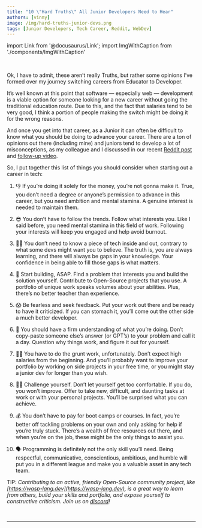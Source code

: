 ```yaml
---
title: "10 \"Hard Truths\" All Junior Developers Need to Hear"
authors: [vinny]
image: /img/hard-truths-junior-devs.png
tags: [Junior Developers, Tech Career, Reddit, WebDev]
---
```


import Link from '@docusaurus/Link';
import ImgWithCaption from './components/ImgWithCaption'

<br/>

<ImgWithCaption
    alt="hard truths for junior devs"
    source="img/hard-truths-junior-devs.png"
/>

Ok, I have to admit, these aren’t really Truths, but rather some opinions I’ve formed over my journey switching careers from Educator to Developer.

It’s well known at this point that software — especially web — development is a viable option for someone looking for a new career without going the traditional education route. Due to this, and the fact that salaries tend to be very good, I think a portion of people making the switch might be doing it for the wrong reasons. 

And once you get into that career, as a Junior it can often be difficult to know what you should be doing to advance your career. There are a ton of opinions out there (including mine) and juniors tend to develop a lot of misconceptions, as my colleague and I discussed in our recent [Reddit post](https://www.reddit.com/r/webdev/comments/112im2m/senior_devs_what_are_the_most_damaging/) and [follow-up video](/blog/2023/02/21/junior-developer-misconceptions).

So, I put together this list of things you should consider when starting out a career in tech: 

1. 👎 If you’re doing it solely for the money, you’re not gonna make it. True, you don’t need a degree or anyone’s permission to advance in this career, but you need ambition and mental stamina. A genuine interest is needed to maintain them. 

2. 😎 You don’t have to follow the trends. Follow what interests you. Like I said before, you need mental stamina in this field of work. Following your interests will keep you engaged and help avoid burnout.

3. 👩‍💻 You don’t need to know a piece of tech inside and out, contrary to what some devs might want you to believe. The truth is, you are always learning, and there will always be gaps in your knowledge. Your confidence in being able to fill those gaps is what matters.

4. 🧱 Start building, ASAP. Find a problem that interests you and build the solution yourself. Contribute to Open-Source projects that you use. A portfolio of unique work speaks volumes about your abilities. Plus, there’s no better teacher than experience. 

5. 😱 Be fearless and seek feedback. Put your work out there and be ready to have it criticized. If you can stomach it, you’ll come out the other side a much better developer. 

6. 🧐 You should have a firm understanding of what you’re doing. Don’t copy-paste someone else’s answer (or GPT’s) to your problem and call it a day. Question why things work, and figure it out for yourself.

7. 🏋️‍♀️ You have to do the grunt work, unfortunately. Don’t expect high salaries from the beginning. And you’ll probably want to improve your portfolio by working on side projects in your free time, or you might stay a junior dev for longer than you wish. 

8. 🧗‍♂️ Challenge yourself. Don’t let yourself get too comfortable. If you do, you won’t improve. Offer to take new, difficult, and daunting tasks at work or with your personal projects. You’ll be surprised what you can achieve. 

9. 💰 You don’t have to pay for boot camps or courses. In fact, you’re better off tackling problems on your own and only asking for help if you’re truly stuck. There’s a wealth of free resources out there, and when you’re on the job, these might be the only things to assist you.

10. 🗣 Programming is definitely not the only skill you’ll need. Being respectful, communicative, conscientious, ambitious, and humble will put you in a different league and make you a valuable asset in any tech team. 

TIP: *Contributing to an active, friendly Open-Source community project, like [https://wasp-lang.dev](https://wasp-lang.dev), is a great way to learn from others, build your skills and portfolio, and expose yourself to constructive criticism. Join us on [discord]([https://discord.gg/CFnqtaEU](https://discord.gg/CFnqtaEU))!*

<br/>

<hr/>

